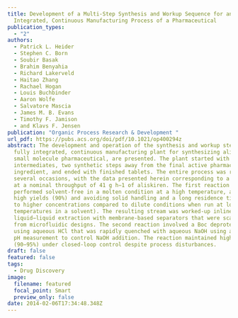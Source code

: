 ```yaml
---
title: Development of a Multi-Step Synthesis and Workup Sequence for an
  Integrated, Continuous Manufacturing Process of a Pharmaceutical
publication_types:
  - "2"
authors:
  - Patrick L. Heider
  - Stephen C. Born
  - Soubir Basak
  - Brahim Benyahia
  - Richard Lakerveld
  - Haitao Zhang
  - Rachael Hogan
  - Louis Buchbinder
  - Aaron Wolfe
  - Salvatore Mascia
  - James M. B. Evans
  - Timothy F. Jamison
  - and Klavs F. Jensen
publication: "Organic Process Research & Development "
url_pdf: https://pubs.acs.org/doi/pdf/10.1021/op400294z
abstract: The development and operation of the synthesis and workup steps of a
  fully integrated, continuous manufacturing plant for synthesizing aliskiren, a
  small molecule pharmaceutical, are presented. The plant started with advanced
  intermediates, two synthetic steps away from the final active pharmaceutical
  ingredient, and ended with finished tablets. The entire process was run on
  several occasions, with the data presented herein corresponding to a 240 h run
  at a nominal throughput of 41 g h−1 of aliskiren. The first reaction was
  performed solvent-free in a molten condition at a high temperature, achieving
  high yields (90%) and avoiding solid handling and a long residence time (due
  to higher concentrations compared to dilute conditions when run at lower
  temperatures in a solvent). The resulting stream was worked-up inline using
  liquid−liquid extraction with membrane-based separators that were scaled-up
  from microfluidic designs. The second reaction involved a Boc deprotection,
  using aqueous HCl that was rapidly quenched with aqueous NaOH using an inline
  pH measurement to control NaOH addition. The reaction maintained high yields
  (90−95%) under closed-loop control despite process disturbances.
draft: false
featured: false
tags:
  - Drug Discovery
image:
  filename: featured
  focal_point: Smart
  preview_only: false
date: 2014-02-06T17:34:48.348Z
---
```

